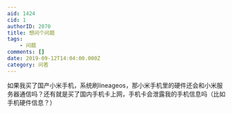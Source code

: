 ```yaml
---
aid: 1424
cid: 1
authorID: 2070
title: 想问个问题
tags:
    - 问题
comments: []
date: 2019-09-12T14:04:00.000Z
category: 问答
---
```


如果我买了国产小米手机，系统刷lineageos，那小米手机里的硬件还会和小米服务器通信吗？还有就是买了国内手机卡上网，手机卡会泄露我的手机信息吗（比如手机硬件信息？）
